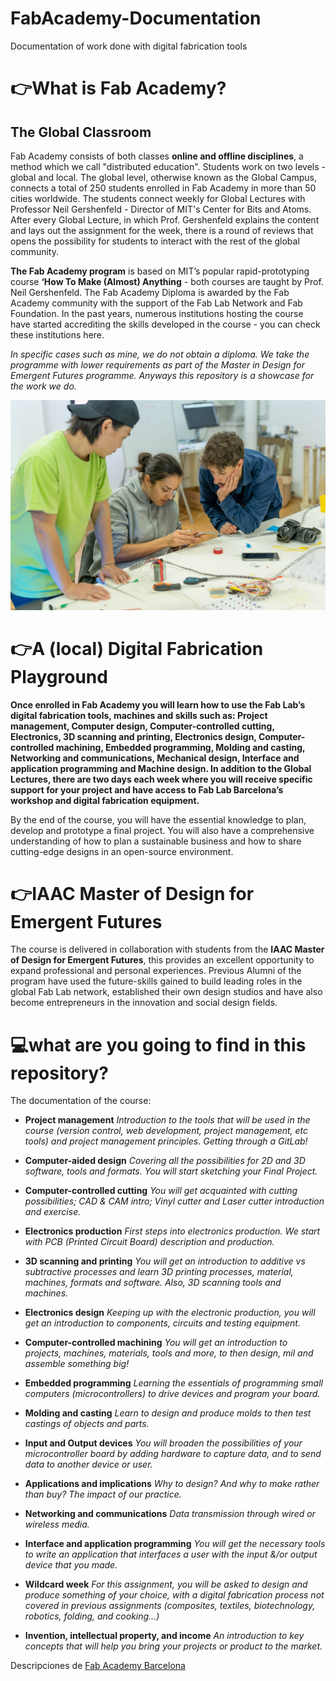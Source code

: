 # FabAcademy-Documentation
Documentation of work done with digital fabrication tools

# 👉What is Fab Academy?

## The Global Classroom
Fab Academy consists of both classes **online and offline disciplines**, a method which we call "distributed education". Students work on two levels - global and local. The global level, otherwise known as the Global Campus, connects a total of 250 students enrolled in Fab Academy in more than 50 cities worldwide. The students connect weekly for Global Lectures with Professor Neil Gershenfeld - Director of MIT's Center for Bits and Atoms. After every Global Lecture, in which Prof. Gershenfeld explains the content and lays out the assignment for the week, there is a round of reviews that opens the possibility for students to interact with the rest of the global community.

**The Fab Academy program** is based on MIT’s popular rapid-prototyping course **‘How To Make (Almost) Anything** - both courses are taught by Prof. Neil Gershenfeld. The Fab Academy Diploma is awarded by the Fab Academy community with the support of the Fab Lab Network and Fab Foundation. In the past years, numerous institutions hosting the course have started accrediting the skills developed in the course - you can check these institutions here. 

*In specific cases such as mine, we do not obtain a diploma. We take the programme with lower requirements as part of the Master in Design for Emergent Futures programme. Anyways this repository is a showcase for the work we do.*

![Mdef Alumni during a FA class](/_src/assets/images/mdef.jpg)

# 👉A (local) Digital Fabrication Playground

**Once enrolled in Fab Academy you will learn how to use the Fab Lab’s digital fabrication tools, machines and skills such as: Project management, Computer design, Computer-controlled cutting, Electronics, 3D scanning and printing, Electronics design, Computer-controlled machining, Embedded programming, Molding and casting, Networking and communications, Mechanical design, Interface and application programming and Machine design. In addition to the Global Lectures, there are two days each week where you will receive specific support for your project and have access to Fab Lab Barcelona’s workshop and digital fabrication equipment.**

By the end of the course, you will have the essential knowledge to plan, develop and prototype a final project. You will also have a comprehensive understanding of how to plan a sustainable business and how to share cutting-edge designs in an open-source environment.

# 👉IAAC Master of Design for Emergent Futures
The course is delivered in collaboration with students from the **IAAC Master of Design for Emergent Futures**, this provides an excellent opportunity to expand professional and personal experiences. Previous Alumni of the program have used the future-skills gained to build leading roles in the global Fab Lab network, established their own design studios and have also become entrepreneurs in the innovation and social design fields.

# 💻what are you going to find in this repository?

The documentation of the course:

- **Project management**
*Introduction to the tools that will be used in the course (version control, web development, project management, etc tools) and project management principles. Getting through a GitLab!*

- **Computer-aided design**
*Covering all the possibilities for 2D and 3D software, tools and formats. You will start sketching your Final Project.*

- **Computer-controlled cutting**
*You will get acquainted with cutting possibilities; CAD & CAM intro; Vinyl cutter and Laser cutter introduction and exercise.*

- **Electronics production**
*First steps into electronics production. We start with PCB (Printed Circuit Board) description and production.*

- **3D scanning and printing**
*You will get an introduction to additive vs subtractive processes and learn 3D printing processes, material, machines, formats and software. Also, 3D scanning tools and machines.*

- **Electronics design**
*Keeping up with the electronic production, you will get an introduction to components, circuits and testing equipment.*

- **Computer-controlled machining**
*You will get an introduction to projects, machines, materials, tools and more, to then design, mil and assemble something big!*

- **Embedded programming**
*Learning the essentials of programming small computers (microcontrollers) to drive devices and program your board.*

- **Molding and casting**
*Learn to design and produce molds to then test castings of objects and parts.*

- **Input and Output devices**
*You will broaden the possibilities of your microcontroller board by adding hardware to capture data, and to send data to another device or user.*

- **Applications and implications**
*Why to design? And why to make rather than buy? The impact of our practice.*

- **Networking and communications**
*Data transmission through wired or wireless media.*

- **Interface and application programming**
*You will get the necessary tools to write an application that interfaces a user with the input &/or output device that you made.*

- **Wildcard week**
*For this assignment, you will be asked to design and produce something of your choice, with a digital fabrication process not covered in previous assignments (composites, textiles, biotechnology, robotics, folding, and cooking…)*

- **Invention, intellectual property, and income**
*An introduction to key concepts that will help you bring your projects or product to the market.*

Descripciones de [Fab Academy Barcelona](https://fablabbcn.org/fab_academy.html)
